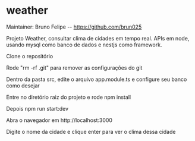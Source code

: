 # weather

Maintainer: Bruno Felipe -- https://github.com/brun025

Projeto Weather, consultar clima de cidades em tempo real.
APIs em node, usando mysql como banco de dados e nestjs como framework.

Clone o repositório

Rode "rm -rf .git" para remover as configurações do git

Dentro da pasta src, edite o arquivo app.module.ts e configure seu banco como desejar

Entre no diretório raiz do projeto e rode npm install

Depois npm run start:dev

Abra o navegador em http://localhost:3000

Digite o nome da cidade e clique enter para ver o clima dessa cidade
